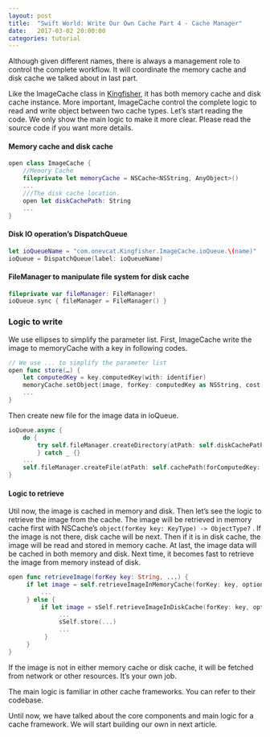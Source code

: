 ```yaml
---
layout: post
title:  "Swift World: Write Our Own Cache Part 4 - Cache Manager"
date:   2017-03-02 20:00:00
categories: tutorial
---
```


Although given different names, there is always a management role to control the complete workflow. It will coordinate the memory cache and disk cache we talked about in last part.

Like the ImageCache class in [Kingfisher](https://github.com/onevcat/Kingfisher), it has both memory cache and disk cache instance. More important, ImageCache control the complete logic to read and write object between two cache types. Let’s start reading the code.  We only show the main logic to make it more clear. Please read the source code if you want more details.

#### Memory cache and disk cache

```swift
open class ImageCache {
    //Memory Cache
    fileprivate let memoryCache = NSCache<NSString, AnyObject>()
    ...
    ///The disk cache location.
    open let diskCachePath: String
    ...
}
```

#### Disk IO operation’s DispatchQueue

```swift
let ioQueueName = "com.onevcat.Kingfisher.ImageCache.ioQueue.\(name)"
ioQueue = DispatchQueue(label: ioQueueName)
```

#### FileManager to manipulate file system for disk cache

```swift
fileprivate var fileManager: FileManager!
ioQueue.sync { fileManager = FileManager() }
```

### Logic to write

We use ellipses to simplify the parameter list. First, ImageCache write the image to memoryCache with a key in following codes.

```swift
// We use ... to simplify the parameter list
open func store(…) {
    let computedKey = key.computedKey(with: identifier)
    memoryCache.setObject(image, forKey: computedKey as NSString, cost: image.kf.imageCost)
    ...
}
```

Then create new file for the image data in ioQueue.

```swift
ioQueue.async {
    do {
        try self.fileManager.createDirectory(atPath: self.diskCachePath, withIntermediateDirectories: true, attributes: nil)
        } catch _ {}
    ...
    self.fileManager.createFile(atPath: self.cachePath(forComputedKey: computedKey), contents: data, attributes: nil)
}
```

#### Logic to retrieve
Util now, the image is cached in memory and disk. Then let’s see the logic to retrieve the image from the cache. The image will be retrieved in memory cache first with NSCache’s `object(forKey key: KeyType) -> ObjectType?` .  If the image is not there, disk cache will be next. Then if it is in disk cache,  the image will be read and stored in memory cache. At last, the image data will be cached in both memory and disk. Next time, it becomes fast to retrieve the image from memory instead of disk.

```swift
open func retrieveImage(forKey key: String, ...) {
     if let image = self.retrieveImageInMemoryCache(forKey: key, options: options) {
         ...
     } else {
         if let image = sSelf.retrieveImageInDiskCache(forKey: key, options: options) {
              ...
              sSelf.store(...)
              ...
          }
     }
}
```

If the image is not in either memory cache or disk cache, it will be fetched from network or other resources. It’s your own job.

The main logic is familiar in other cache frameworks. You can refer to their codebase.

Until now, we have talked about the core components and main logic for a cache framework. We will start building our own in next article.

